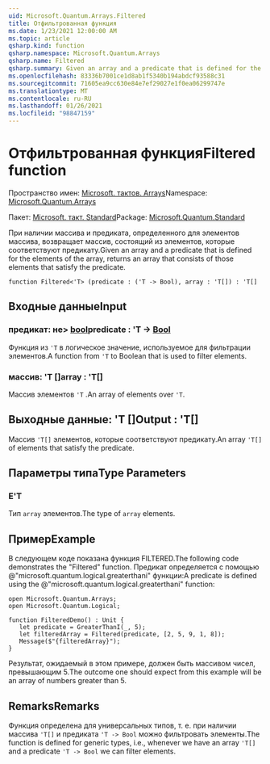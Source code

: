 ```yaml
---
uid: Microsoft.Quantum.Arrays.Filtered
title: Отфильтрованная функция
ms.date: 1/23/2021 12:00:00 AM
ms.topic: article
qsharp.kind: function
qsharp.namespace: Microsoft.Quantum.Arrays
qsharp.name: Filtered
qsharp.summary: Given an array and a predicate that is defined for the elements of the array, returns an array that consists of those elements that satisfy the predicate.
ms.openlocfilehash: 83336b7001ce1d8ab1f5340b194abdcf93588c31
ms.sourcegitcommit: 71605ea9cc630e84e7ef29027e1f0ea06299747e
ms.translationtype: MT
ms.contentlocale: ru-RU
ms.lasthandoff: 01/26/2021
ms.locfileid: "98847159"
---
```

# <a name="filtered-function"></a><span data-ttu-id="e6522-102">Отфильтрованная функция</span><span class="sxs-lookup"><span data-stu-id="e6522-102">Filtered function</span></span>

<span data-ttu-id="e6522-103">Пространство имен: [Microsoft. тактов. Arrays](xref:Microsoft.Quantum.Arrays)</span><span class="sxs-lookup"><span data-stu-id="e6522-103">Namespace: [Microsoft.Quantum.Arrays](xref:Microsoft.Quantum.Arrays)</span></span>

<span data-ttu-id="e6522-104">Пакет: [Microsoft. такт. Standard](https://nuget.org/packages/Microsoft.Quantum.Standard)</span><span class="sxs-lookup"><span data-stu-id="e6522-104">Package: [Microsoft.Quantum.Standard](https://nuget.org/packages/Microsoft.Quantum.Standard)</span></span>


<span data-ttu-id="e6522-105">При наличии массива и предиката, определенного для элементов массива, возвращает массив, состоящий из элементов, которые соответствуют предикату.</span><span class="sxs-lookup"><span data-stu-id="e6522-105">Given an array and a predicate that is defined for the elements of the array, returns an array that consists of those elements that satisfy the predicate.</span></span>

```qsharp
function Filtered<'T> (predicate : ('T -> Bool), array : 'T[]) : 'T[]
```


## <a name="input"></a><span data-ttu-id="e6522-106">Входные данные</span><span class="sxs-lookup"><span data-stu-id="e6522-106">Input</span></span>

### <a name="predicate--t---bool"></a><span data-ttu-id="e6522-107">предикат: не> [bool](xref:microsoft.quantum.lang-ref.bool)</span><span class="sxs-lookup"><span data-stu-id="e6522-107">predicate : 'T -> [Bool](xref:microsoft.quantum.lang-ref.bool)</span></span>

<span data-ttu-id="e6522-108">Функция из `'T` в логическое значение, используемое для фильтрации элементов.</span><span class="sxs-lookup"><span data-stu-id="e6522-108">A function from `'T` to Boolean that is used to filter elements.</span></span>


### <a name="array--t"></a><span data-ttu-id="e6522-109">массив: 'T []</span><span class="sxs-lookup"><span data-stu-id="e6522-109">array : 'T[]</span></span>

<span data-ttu-id="e6522-110">Массив элементов `'T` .</span><span class="sxs-lookup"><span data-stu-id="e6522-110">An array of elements over `'T`.</span></span>



## <a name="output--t"></a><span data-ttu-id="e6522-111">Выходные данные: 'T []</span><span class="sxs-lookup"><span data-stu-id="e6522-111">Output : 'T[]</span></span>

<span data-ttu-id="e6522-112">Массив `'T[]` элементов, которые соответствуют предикату.</span><span class="sxs-lookup"><span data-stu-id="e6522-112">An array `'T[]` of elements that satisfy the predicate.</span></span>

## <a name="type-parameters"></a><span data-ttu-id="e6522-113">Параметры типа</span><span class="sxs-lookup"><span data-stu-id="e6522-113">Type Parameters</span></span>

### <a name="t"></a><span data-ttu-id="e6522-114">Е</span><span class="sxs-lookup"><span data-stu-id="e6522-114">'T</span></span>

<span data-ttu-id="e6522-115">Тип `array` элементов.</span><span class="sxs-lookup"><span data-stu-id="e6522-115">The type of `array` elements.</span></span>

## <a name="example"></a><span data-ttu-id="e6522-116">Пример</span><span class="sxs-lookup"><span data-stu-id="e6522-116">Example</span></span>

<span data-ttu-id="e6522-117">В следующем коде показана функция FILTERED.</span><span class="sxs-lookup"><span data-stu-id="e6522-117">The following code demonstrates the "Filtered" function.</span></span>
<span data-ttu-id="e6522-118">Предикат определяется с помощью @"microsoft.quantum.logical.greaterthani" функции:</span><span class="sxs-lookup"><span data-stu-id="e6522-118">A predicate is defined using the @"microsoft.quantum.logical.greaterthani" function:</span></span>

```qsharp
open Microsoft.Quantum.Arrays;
open Microsoft.Quantum.Logical;

function FilteredDemo() : Unit {
   let predicate = GreaterThanI(_, 5);
   let filteredArray = Filtered(predicate, [2, 5, 9, 1, 8]);
   Message($"{filteredArray}");
}
```

<span data-ttu-id="e6522-119">Результат, ожидаемый в этом примере, должен быть массивом чисел, превышающим 5.</span><span class="sxs-lookup"><span data-stu-id="e6522-119">The outcome one should expect from this example will be an array of numbers greater than 5.</span></span>

## <a name="remarks"></a><span data-ttu-id="e6522-120">Remarks</span><span class="sxs-lookup"><span data-stu-id="e6522-120">Remarks</span></span>

<span data-ttu-id="e6522-121">Функция определена для универсальных типов, т. е. при наличии массива `'T[]` и предиката `'T -> Bool` можно фильтровать элементы.</span><span class="sxs-lookup"><span data-stu-id="e6522-121">The function is defined for generic types, i.e., whenever we have an array `'T[]` and a predicate `'T -> Bool` we can filter elements.</span></span>